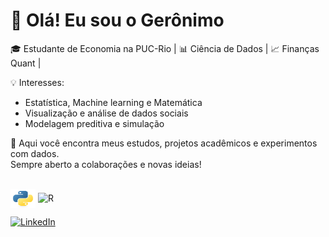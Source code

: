 # 👋 Olá! Eu sou o Gerônimo

🎓 Estudante de Economia na PUC-Rio | 📊 Ciência de Dados | 📈 Finanças Quant |  

💡 Interesses:  
- Estatística, Machine learning e Matemática  
- Visualização e análise de dados sociais  
- Modelagem preditiva e simulação  

📌 Aqui você encontra meus estudos, projetos acadêmicos e experimentos com dados.  
Sempre aberto a colaborações e novas ideias!


 <div style="display: inline_block"><br>
  <img align="center" alt="Python" height="30" width="40" src="https://raw.githubusercontent.com/devicons/devicon/master/icons/python/python-original.svg">
  <img align="center" alt="R" height="30" width="40" src="https://cdn.jsdelivr.net/gh/devicons/devicon/icons/r/r-original.svg">
</div>



[![LinkedIn](https://img.shields.io/badge/LinkedIn-0077B5?style=for-the-badge&logo=linkedin&logoColor=white)](https://www.linkedin.com/in/geronimosp)
